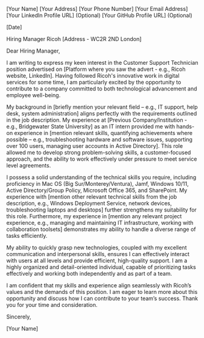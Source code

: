 [Your Name]
[Your Address]
[Your Phone Number]
[Your Email Address]
[Your LinkedIn Profile URL] (Optional)
[Your GitHub Profile URL] (Optional)


[Date]

Hiring Manager
Ricoh
[Address - WC2R 2ND London]


Dear Hiring Manager,

I am writing to express my keen interest in the Customer Support Technician position advertised on [Platform where you saw the advert - e.g., Ricoh website, LinkedIn].  Having followed Ricoh's innovative work in digital services for some time, I am particularly excited by the opportunity to contribute to a company committed to both technological advancement and employee well-being.

My background in [briefly mention your relevant field – e.g., IT support, help desk, system administration] aligns perfectly with the requirements outlined in the job description.  My experience at [Previous Company/Institution - e.g., Bridgewater State University] as an IT intern provided me with hands-on experience in [mention relevant skills, quantifying achievements where possible – e.g., troubleshooting hardware and software issues, supporting over 100 users, managing user accounts in Active Directory].  This role allowed me to develop strong problem-solving skills,  a customer-focused approach, and the ability to work effectively under pressure to meet service level agreements.

I possess a solid understanding of the technical skills you require, including proficiency in Mac OS (Big Sur/Monterey/Ventura), Jamf, Windows 10/11, Active Directory/Group Policy, Microsoft Office 365, and SharePoint.  My experience with [mention other relevant technical skills from the job description, e.g., Windows Deployment Service, network devices, troubleshooting laptops and desktops] further strengthens my suitability for this role.  Furthermore, my experience in [mention any relevant project experience, e.g.,  managing and maintaining IT infrastructure, working with collaboration toolsets] demonstrates my ability to handle a diverse range of tasks efficiently.

My ability to quickly grasp new technologies, coupled with my excellent communication and interpersonal skills, ensures I can effectively interact with users at all levels and provide efficient, high-quality support.  I am a highly organized and detail-oriented individual, capable of prioritizing tasks effectively and working both independently and as part of a team.

I am confident that my skills and experience align seamlessly with Ricoh’s values and the demands of this position. I am eager to learn more about this opportunity and discuss how I can contribute to your team’s success. Thank you for your time and consideration.

Sincerely,

[Your Name]
